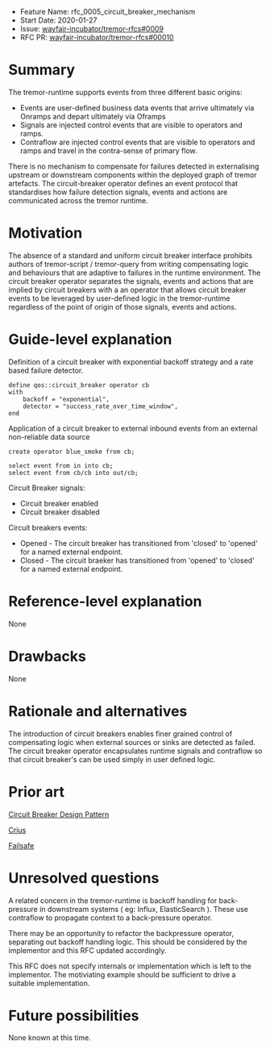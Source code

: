 - Feature Name: rfc_0005_circuit_breaker_mechanism
- Start Date: 2020-01-27
- Issue: [wayfair-incubator/tremor-rfcs#0009](https://github.com/wayfair-incubator/tremor-rfcs/issues/9)
- RFC PR: [wayfair-incubator/tremor-rfcs#00010](https://github.com/wayfair-incubator/tremor-rfcs/pull/10)

# Summary
[summary]: #summary

The tremor-runtime supports events from three different basic origins:
* Events are user-defined business data events that arrive ultimately via Onramps and depart ultimately via Oframps
* Signals are injected control events that are visible to operators and ramps.
* Contraflow are injected control events that are visible to operators and ramps and travel in the contra-sense of primary flow.

There is no mechanism to compensate for failures detected in externalising upstream or downstream components within
the deployed graph of tremor artefacts. The circuit-breaker operator defines an event protocol that standardises
how failure detection signals, events and actions are communicated across the tremor runtime.

# Motivation
[motivation]: #motivation

The absence of a standard and uniform circuit breaker interface prohibits authors of tremor-script / tremor-query
from writing compensating logic and behaviours that are adaptive to failures in the runtime environment. The
circuit breaker operator separates the signals, events and actions that are implied by circuit breakers with a
an operator that allows circuit breaker events to be leveraged by user-defined logic in the tremor-runtime
regardless of the point of origin of those signals, events and actions.

# Guide-level explanation
[guide-level-explanation]: #guide-level-explanation

Definition of a circuit breaker with exponential backoff strategy
and a rate based failure detector.

```trickle
define qos::circuit_breaker operator cb
with
    backoff = "exponential",
    detector = "success_rate_over_time_window",
end
```

Application of a circuit breaker to external inbound events from an external non-reliable data source

```trickle
create operator blue_smoke from cb;

select event from in into cb;
select event from cb/cb into out/cb;
```

Circuit Breaker signals:
* Circuit breaker enabled
* Circuit breaker disabled

Circuit breakers events:
* Opened - The circuit breaker has transitioned from 'closed' to 'opened' for a named external endpoint.
* Closed - The circuit braeker has transitioned from 'opened' to 'closed' for a named external endpoint.

# Reference-level explanation
[reference-level-explanation]: #reference-level-explanation

None

# Drawbacks
[drawbacks]: #drawbacks

None

# Rationale and alternatives
[rationale-and-alternatives]: #rationale-and-alternatives

The introduction of circuit breakers enables finer grained control of compensating logic when
external sources or sinks are detected as failed. The circuit breaker operator encapsulates
runtime signals and contraflow so that circuit breaker's can be used simply in user defined
logic.

# Prior art
[prior-art]: #prior-art

[Circuit Breaker Design Pattern](https://en.wikipedia.org/wiki/Circuit_breaker_design_pattern)

[Crius](https://crates.io/crates/crius)

[Failsafe](https://crates.io/crates/failsafe)


# Unresolved questions
[unresolved-questions]: #unresolved-questions

A related concern in the tremor-runtime is backoff handling for back-pressure in downstream
systems ( eg: Influx, ElasticSearch ). These use contraflow to propagate context to a
back-pressure operator.

There may be an opportunity to refactor the backpressure operator, separating out backoff
handling logic. This should be considered by the implementor and this RFC updated accordingly.

This RFC does not specify internals or implementation which is left to the
implementor. The motiviating example should be sufficient to drive a suitable
implementation.

# Future possibilities
[future-possibilities]: #future-possibilities

None known at this time.
